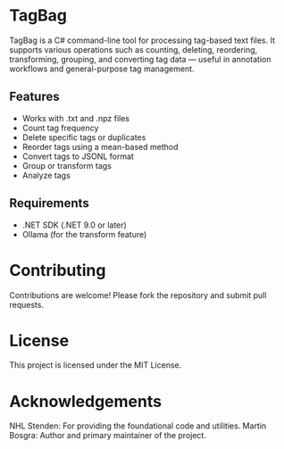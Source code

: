 
# TagBag
TagBag is a C# command-line tool for processing tag-based text files. It supports various operations such as counting, deleting, reordering, transforming, grouping, and converting tag data — useful in annotation workflows and general-purpose tag management.

## Features
- Works with .txt and .npz files
- Count tag frequency
- Delete specific tags or duplicates
- Reorder tags using a mean-based method
- Convert tags to JSONL format
- Group or transform tags
- Analyze tags

## Requirements
- .NET SDK (.NET 9.0 or later)
- Ollama (for the transform feature)

# Contributing
Contributions are welcome! Please fork the repository and submit pull requests.

# License
This project is licensed under the MIT License.

# Acknowledgements
NHL Stenden: For providing the foundational code and utilities.
Martin Bosgra: Author and primary maintainer of the project.
